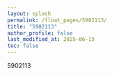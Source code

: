 ```yaml
---
layout: splash
permalink: /float_pages/5902113/
title: "5902113"
author_profile: false
last_modified_at: 2025-06-13
toc: false
---
```

 
5902113

